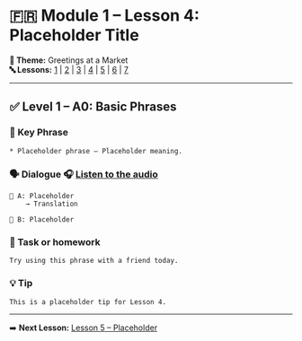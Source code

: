 # 🇫🇷 Module 1 – Lesson 4: Placeholder Title

**📘 Theme:** Greetings at a Market  
**🔤 Lessons:** [1](#lesson-1) | [2](#lesson-2) | [3](#lesson-3) | [4](#lesson-4) | [5](#lesson-5) | [6](#lesson-6) | [7](#lesson-7)

---

## ✅ Level 1 – A0: Basic Phrases

### 📌 Key Phrase
    * Placeholder phrase – Placeholder meaning.

### 🗣️ Dialogue 🎧 [Listen to the audio](https://yourdomain.com/audio/lesson4_1.mp3)

    👩 A: Placeholder
        → Translation

    👨 B: Placeholder

### 🎯 Task or homework
    Try using this phrase with a friend today.

### 💡 Tip
    This is a placeholder tip for Lesson 4.

---

➡️ **Next Lesson:** [Lesson 5 – Placeholder](#lesson-5)

